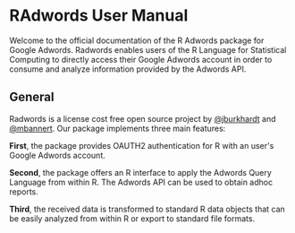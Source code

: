 # RAdwords User Manual 

Welcome to the official documentation of the R Adwords package for Google Adwords. Radwords enables users of the R Language for Statistical Computing to directly access their Google Adwords account in order to consume and analyze information provided by the Adwords API.

## General

Radwords is a license cost free open source project by [@jburkhardt](https://github.com/jburkhardt) and [@mbannert](https://github.com/jburkhardt).
Our package implements three main features:

**First**, the package provides OAUTH2 authentication for R with an user's Google Adwords account. 

**Second**, the package offers an R interface to apply the Adwords Query Language from within R. The Adwords API can be used to obtain adhoc reports. 

**Third**, the received data is transformed to standard R data objects that can be easily analyzed from within R or export to standard file formats.

